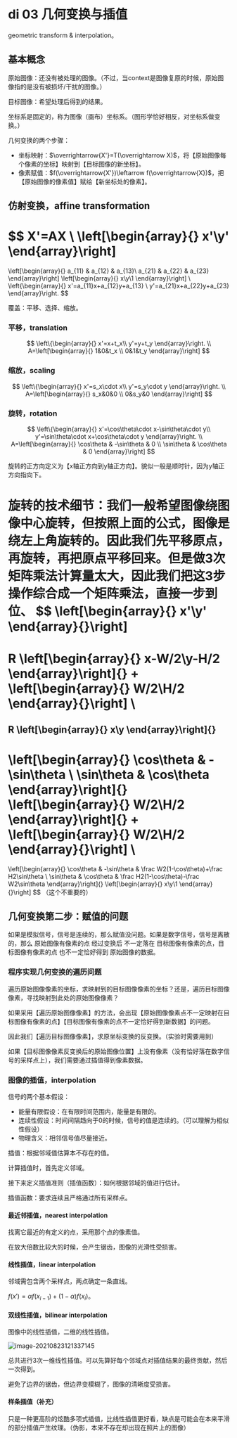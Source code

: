 # di 03 几何变换与插值

geometric transform & interpolation。

## 基本概念

原始图像：还没有被处理的图像。（不过，当context是图像复原的时候，原始图像指的是没有被损坏/干扰的图像。）

目标图像：希望处理后得到的结果。

坐标系是固定的，称为图像（画布）坐标系。（图形学恰好相反，对坐标系做变换。）

几何变换的两个步骤：

- 坐标映射：$\overrightarrow{X'}=T(\overrightarrow X)$，将【原始图像每个像素的坐标】映射到【目标图像的新坐标】。
- 像素赋值：$f(\overrightarrow{X'})\leftarrow f(\overrightarrow{X})$，把【原始图像的像素值】赋给【新坐标处的像素】。

## 仿射变换，affine transformation

$$
X'=AX
\\
\left[\begin{array}{}
x'\\y'
\end{array}\right]
=
\left[\begin{array}{}
a_{11} & a_{12} & a_{13}\\
a_{21} & a_{22} & a_{23}
\end{array}\right]
\left[\begin{array}{}
x\\y\\1
\end{array}\right]
\\
\left\{\begin{array}{}
x'=a_{11}x+a_{12}y+a_{13}
\\
y'=a_{21}x+a_{22}y+a_{23}
\end{array}\right.
$$

覆盖：平移、选择、缩放。

### 平移，translation

$$
\left\{\begin{array}{}
x'=x+t_x\\
y'=y+t_y
\end{array}\right.
\\
A=\left[\begin{array}{}
1&0&t_x \\
0&1&t_y
\end{array}\right]
$$

### 缩放，scaling

$$
\left\{\begin{array}{}
x'=s_x\cdot x\\
y'=s_y\cdot y
\end{array}\right.
\\
A=\left[\begin{array}{}
s_x&0&0 \\
0&s_y&0
\end{array}\right]
$$

### 旋转，rotation

$$
\left\{\begin{array}{}
x'=\cos\theta\cdot x-\sin\theta\cdot y\\
y'=\sin\theta\cdot x+\cos\theta\cdot y
\end{array}\right.
\\
A=\left[\begin{array}{}
\cos\theta & -\sin\theta & 0 \\
\sin\theta & \cos\theta & 0
\end{array}\right]
$$

旋转的正方向定义为【x轴正方向到y轴正方向】。貌似一般是顺时针，因为y轴正方向指向下。

旋转的技术细节：我们一般希望图像绕图像中心旋转，但按照上面的公式，图像是绕左上角旋转的。因此我们先平移原点，再旋转，再把原点平移回来。但是做3次矩阵乘法计算量太大，因此我们把这3步操作综合成一个矩阵乘法，直接一步到位、
$$
\left[\begin{array}{}
x'\\y'
\end{array}{}\right]
=
R
\left[\begin{array}{}
x-W/2\\y-H/2
\end{array}\right]{}
+
\left[\begin{array}{}
W/2\\H/2
\end{array}{}\right]
\\
=
R
\left[\begin{array}{}
x\\y
\end{array}\right]{}
-
\left[\begin{array}{}
\cos\theta & -\sin\theta \\
\sin\theta & \cos\theta
\end{array}\right]{}
\left[\begin{array}{}
W/2\\H/2
\end{array}\right]{}
+
\left[\begin{array}{}
W/2\\H/2
\end{array}{}\right]
\\
=
\left[\begin{array}{}
\cos\theta & -\sin\theta & \frac W2(1-\cos\theta)+\frac H2\sin\theta
\\
\sin\theta & \cos\theta & \frac H2(1-\cos\theta)-\frac W2\sin\theta
\end{array}\right]{}
\left[\begin{array}{}
x\\y\\1
\end{array}{}\right]
$$
（这个不重要的）

## 几何变换第二步：赋值的问题

如果是模拟信号，信号是连续的，那么赋值没问题。如果是数字信号，信号是离散的，那么 原始图像有像素的点 经过变换后 不一定落在 目标图像有像素的点，目标图像有像素的点 也不一定恰好得到 原始图像的数据。

### 程序实现几何变换的遍历问题

遍历原始图像像素的坐标，求映射到的目标图像像素的坐标？还是，遍历目标图像像素，寻找映射到此处的原始图像像素？

如果采用【遍历原始图像像素】的方法，会出现【原始图像像素点不一定映射在目标图像有像素的点】【目标图像有像素的点不一定恰好得到新数据】的问题。

因此我们【遍历目标图像像素】，求原坐标变换的反变换。（实验时需要用到）

如果【目标图像像素反变换后的原始图像位置】上没有像素（没有恰好落在数字信号的采样点上），我们需要通过插值得到像素数据。

### 图像的插值，interpolation

信号的两个基本假设：

- 能量有限假设：在有限时间范围内，能量是有限的。
- 连续性假设：时间间隔趋向于0的时候，信号的值是连续的。（可以理解为相似性假设）
- 物理含义：相邻信号值尽量接近。

插值：根据邻域值估算本不存在的值。

计算插值时，首先定义邻域。

接下来定义插值准则（插值函数）：如何根据邻域的值进行估计。

插值函数：要求连续且严格通过所有采样点。

#### 最近邻插值，nearest interpolation

找离它最近的有定义的点，采用那个点的像素值。

在放大倍数比较大的时候，会产生锯齿，图像的光滑性受损害。

#### 线性插值，linear interpolation

邻域需包含两个采样点，两点确定一条直线。

$f(x')=\alpha f(x_{i-1})+(1-\alpha)f(x_i)$。

#### 双线性插值，bilinear interpolation

图像中的线性插值，二维的线性插值。

![image-20210823121337145](.\..\..\typora-user-images\image-20210823121337145.png)

总共进行3次一维线性插值。可以先算好每个邻域点对插值结果的最终贡献，然后一次得到。

避免了边界的锯齿，但边界变模糊了，图像的清晰度受损害。

#### 样条插值（补充）

只是一种更高阶的炫酷多项式插值，比线性插值更好看，缺点是可能会在本来平滑的部分插值产生纹理。（伪影，本来不存在却出现在照片上的图像）







